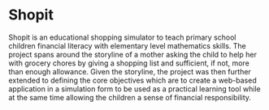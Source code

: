 # Shopit
Shopit is an educational shopping simulator to teach primary school children financial literacy with elementary level mathematics skills. The project spans around the storyline of a mother asking the child to help her with grocery chores by giving a shopping list and sufficient, if not, more than enough allowance. Given the storyline, the project was then further extended to defining the core objectives which are to create a web-based application in a simulation form to be used as a practical learning tool while at the same time allowing the children a sense of financial responsibility.
